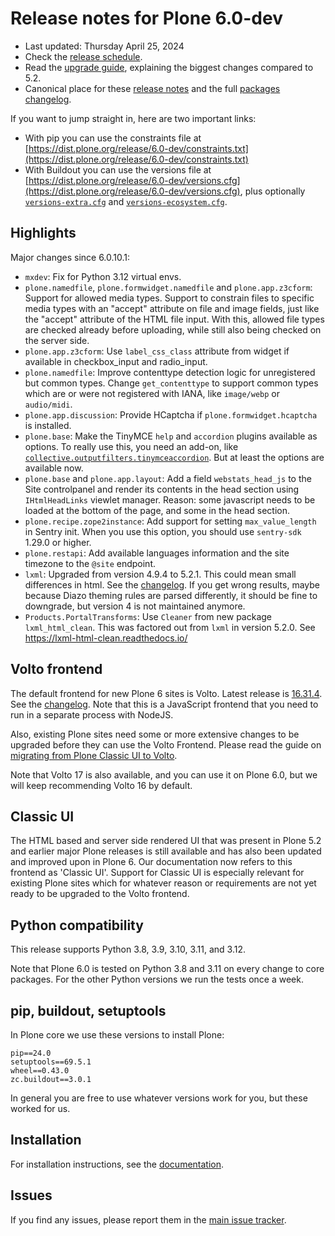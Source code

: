 # Release notes for Plone 6.0-dev

* Last updated: Thursday April 25, 2024
* Check the [release schedule](https://plone.org/download/release-schedule).
* Read the [upgrade guide](https://6.docs.plone.org/upgrade/index.html), explaining the biggest changes compared to 5.2.
* Canonical place for these [release notes](https://dist.plone.org/release/6.0-dev/RELEASE-NOTES.md) and the full [packages changelog](https://dist.plone.org/release/6.0-dev/changelog.txt).

If you want to jump straight in, here are two important links:

* With pip you can use the constraints file at [https://dist.plone.org/release/6.0-dev/constraints.txt](https://dist.plone.org/release/6.0-dev/constraints.txt)
* With Buildout you can use the versions file at [https://dist.plone.org/release/6.0-dev/versions.cfg](https://dist.plone.org/release/6.0-dev/versions.cfg), plus optionally [`versions-extra.cfg`](https://dist.plone.org/release/6.0-dev/versions-extra.cfg) and [`versions-ecosystem.cfg`](https://dist.plone.org/release/6.0-dev/versions-ecosystem.cfg).


## Highlights

Major changes since 6.0.10.1:

* `mxdev`: Fix for Python 3.12 virtual envs.
* `plone.namedfile`, `plone.formwidget.namedfile` and `plone.app.z3cform`: Support for allowed media types.
  Support to constrain files to specific media types with an "accept" attribute on file and image fields, just like the "accept" attribute of the HTML file input.  With this, allowed file types are checked already before uploading, while still also being checked on the server side.
* `plone.app.z3cform`: Use `label_css_class` attribute from widget if available in checkbox_input and radio_input.
* `plone.namedfile`: Improve contenttype detection logic for unregistered but common types.  Change `get_contenttype` to support common types which are or were not registered with IANA, like `image/webp` or `audio/midi`.
* `plone.app.discussion`: Provide HCaptcha if `plone.formwidget.hcaptcha` is installed.
* `plone.base`: Make the TinyMCE `help` and `accordion` plugins available as options.
  To really use this, you need an add-on, like [`collective.outputfilters.tinymceaccordion`](https://github.com/collective/collective.outputfilters.tinymceaccordion).  But at least the options are available now.
* `plone.base` and `plone.app.layout`: Add a field ``webstats_head_js`` to the Site controlpanel and render its contents in the head section using `IHtmlHeadLinks` viewlet manager.  Reason: some javascript needs to be loaded at the bottom of the page, and some in the head section.
* `plone.recipe.zope2instance`: Add support for setting `max_value_length` in Sentry init.  When you use this option, you should use `sentry-sdk` 1.29.0 or higher.
* `plone.restapi`: Add available languages information and the site timezone to the `@site` endpoint.
* `lxml`: Upgraded from version 4.9.4 to 5.2.1.  This could mean small differences in html.  See the [changelog](https://github.com/lxml/lxml/blob/lxml-5.2.1/CHANGES.txt).  If you get wrong results, maybe because Diazo theming rules are parsed differently, it should be fine to downgrade, but version 4 is not maintained anymore.
* `Products.PortalTransforms`: Use `Cleaner` from new package `lxml_html_clean`.
  This was factored out from `lxml` in version 5.2.0.  See https://lxml-html-clean.readthedocs.io/


## Volto frontend

The default frontend for new Plone 6 sites is Volto. Latest release is [16.31.4](https://www.npmjs.com/package/@plone/volto/v/16.31.4).  See the [changelog](https://github.com/plone/volto/blob/16.31.4/CHANGELOG.md).
Note that this is a JavaScript frontend that you need to run in a separate process with NodeJS.

Also, existing Plone sites need some or more extensive changes to be upgraded before they can use the Volto Frontend. Please read the guide on [migrating from Plone Classic UI to Volto](https://6.docs.plone.org/backend/upgrading/version-specific-migration/migrate-to-volto.html).

Note that Volto 17 is also available, and you can use it on Plone 6.0, but we will keep recommending Volto 16 by default.


## Classic UI

The HTML based and server side rendered UI that was present in Plone 5.2 and earlier major Plone releases is still available and has also been updated and improved upon in Plone 6.  Our documentation now refers to this frontend as 'Classic UI'.  Support for Classic UI is especially relevant for existing Plone sites which for whatever reason or requirements are not yet ready to be upgraded to the Volto frontend.


## Python compatibility

This release supports Python 3.8, 3.9, 3.10, 3.11, and 3.12.

Note that Plone 6.0 is tested on Python 3.8 and 3.11 on every change to core packages.  For the other Python versions we run the tests once a week.


## pip, buildout, setuptools

In Plone core we use these versions to install Plone:

```
pip==24.0
setuptools==69.5.1
wheel==0.43.0
zc.buildout==3.0.1
```

In general you are free to use whatever versions work for you, but these worked for us.


## Installation

For installation instructions, see the [documentation](https://6.docs.plone.org/install/index.html).


## Issues

If you find any issues, please report them in the [main issue tracker](https://github.com/plone/Products.CMFPlone/issues).
